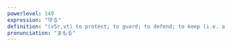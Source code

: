 ```yaml
---
powerlevel: 149
expression: "守る"
definition: "(v5r,vt) to protect; to guard; to defend; to keep (i.e. a promise); to abide (by the rules); to observe; to obey; to follow; (P)"
pronunciation: "まもる"
---
```

